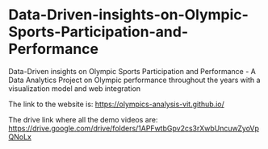 # Data-Driven-insights-on-Olympic-Sports-Participation-and-Performance
Data-Driven insights on  Olympic Sports Participation  and Performance - A Data Analytics Project on Olympic performance throughout the years with a visualization model and web integration


The link to the website is: https://olympics-analysis-vit.github.io/


The drive link where all the demo videos are: https://drive.google.com/drive/folders/1APFwtbGpv2cs3rXwbUncuwZyoVpQNoLx
